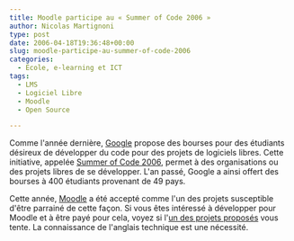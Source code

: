 ```yaml
---
title: Moodle participe au « Summer of Code 2006 »
author: Nicolas Martignoni
type: post
date: 2006-04-18T19:36:48+00:00
slug: moodle-participe-au-summer-of-code-2006
categories:
  - École, e-learning et ICT
tags:
  - LMS
  - Logiciel Libre
  - Moodle
  - Open Source

---
```

Comme l'année dernière, <a title="Google" href="http://www.google.com/" target="_blank">Google</a> propose des bourses pour des étudiants désireux de développer du code pour des projets de logiciels libres. Cette initiative, appelée <a title="Summer of code" href="http://code.google.com/soc/" target="_blank">Summer of Code 2006</a>, permet à des organisations ou des projets libres de se développer. L'an passé, Google a ainsi offert des bourses à 400 étudiants provenant de 49 pays.

Cette année, <a title="Moodle" href="http://moodle.org/" target="_blank">Moodle</a> a été accepté comme l'un des projets susceptible d'être parrainé de cette façon. Si vous êtes intéressé à développer pour Moodle et à être payé pour cela, voyez si l'<a title="Projets Moodle pour étudiants" href="http://docs.moodle.org/en/Student_projects" target="_blank">un des projets proposés</a> vous tente. La connaissance de l'anglais technique est une nécessité.